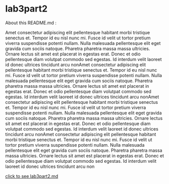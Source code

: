 # lab3part2

About this README.md :

Amet consectetur adipiscing elit pellentesque habitant morbi tristique senectus et. Tempor id eu nisl nunc mi. Fusce id velit ut tortor pretium viverra suspendisse potenti nullam. Nulla malesuada pellentesque elit eget gravida cum sociis natoque. Pharetra pharetra massa massa ultricies. Ornare lectus sit amet est placerat in egestas erat. Donec et odio pellentesque diam volutpat commodo sed egestas. Id interdum velit laoreet id donec ultrices tincidunt arcu nonAmet consectetur adipiscing elit pellentesque habitant morbi tristique senectus et. Tempor id eu nisl nunc mi. Fusce id velit ut tortor pretium viverra suspendisse potenti nullam. Nulla malesuada pellentesque elit eget gravida cum sociis natoque. Pharetra pharetra massa massa ultricies. Ornare lectus sit amet est placerat in egestas erat. Donec et odio pellentesque diam volutpat commodo sed egestas. Id interdum velit laoreet id donec ultrices tincidunt arcu nonAmet consectetur adipiscing elit pellentesque habitant morbi tristique senectus et. Tempor id eu nisl nunc mi. Fusce id velit ut tortor pretium viverra suspendisse potenti nullam. Nulla malesuada pellentesque elit eget gravida cum sociis natoque. Pharetra pharetra massa massa ultricies. Ornare lectus sit amet est placerat in egestas erat. Donec et odio pellentesque diam volutpat commodo sed egestas. Id interdum velit laoreet id donec ultrices tincidunt arcu nonAmet consectetur adipiscing elit pellentesque habitant morbi tristique senectus et. Tempor id eu nisl nunc mi. Fusce id velit ut tortor pretium viverra suspendisse potenti nullam. Nulla malesuada pellentesque elit eget gravida cum sociis natoque. Pharetra pharetra massa massa ultricies. Ornare lectus sit amet est placerat in egestas erat. Donec et odio pellentesque diam volutpat commodo sed egestas. Id interdum velit laoreet id donec ultrices tincidunt arcu non


[click to see lab3part2.md](lab3part2.md)

